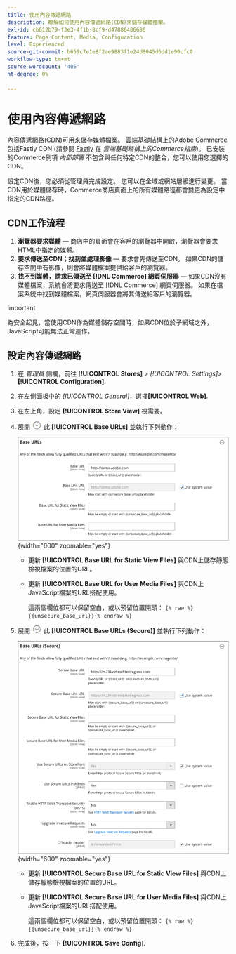 ```yaml
---
title: 使用內容傳遞網路
description: 瞭解如何使用內容傳遞網路(CDN)來儲存媒體檔案。
exl-id: cb612b79-f3e3-4f1b-8cf9-d47886486686
feature: Page Content, Media, Configuration
level: Experienced
source-git-commit: b659c7e1e8f2ae9883f1e24d8045d6dd1e90cfc0
workflow-type: tm+mt
source-wordcount: '405'
ht-degree: 0%

---
```


# 使用內容傳遞網路

內容傳遞網路(CDN)可用來儲存媒體檔案。 雲端基礎結構上的Adobe Commerce包括Fastly CDN (請參閱 [Fastly](https://experienceleague.adobe.com/docs/commerce-cloud-service/user-guide/cdn/fastly.html) 在 _雲端基礎結構上的Commerce指南_)。 已安裝的Commerce例項 _內部部署_ 不包含與任何特定CDN的整合，您可以使用您選擇的CDN。

設定CDN後，您必須從管理員完成設定。 您可以在全域或網站層級進行變更。 當CDN用於媒體儲存時，Commerce商店頁面上的所有媒體路徑都會變更為設定中指定的CDN路徑。

## CDN工作流程

1. **瀏覽器要求媒體**  — 商店中的頁面會在客戶的瀏覽器中開啟，瀏覽器會要求HTML中指定的媒體。
1. **要求傳送至CDN；找到並處理影像**  — 要求會先傳送至CDN。 如果CDN的儲存空間中有影像，則會將媒體檔案提供給客戶的瀏覽器。
1. **找不到媒體，請求已傳送至 [!DNL Commerce] 網頁伺服器**  — 如果CDN沒有媒體檔案，系統會將要求傳送至 [!DNL Commerce] 網頁伺服器。 如果在檔案系統中找到媒體檔案，網頁伺服器會將其傳送給客戶的瀏覽器。

>[!IMPORTANT]
>
>為安全起見，當使用CDN作為媒體儲存空間時，如果CDN位於子網域之外，JavaScript可能無法正常運作。

## 設定內容傳遞網路

1. 在 _管理員_ 側欄，前往 **[!UICONTROL Stores]** > _[!UICONTROL Settings]_>**[!UICONTROL Configuration]**.

1. 在左側面板中的 _[!UICONTROL General]_，選擇&#x200B;**[!UICONTROL Web]**.

1. 在左上角，設定 **[!UICONTROL Store View]** 視需要。

1. 展開 ![展開選擇器](../assets/icon-display-expand.png) 此 **[!UICONTROL Base URLs]** 並執行下列動作：

   ![一般設定 — 網頁基底URL](./assets/web-base-urls.png){width="600" zoomable="yes"}

   - 更新 **[!UICONTROL Base URL for Static View Files]** 與CDN上儲存靜態檢視檔案的位置的URL。

   - 更新 **[!UICONTROL Base URL for User Media Files]** 與CDN上JavaScript檔案的URL搭配使用。

     這兩個欄位都可以保留空白，或以預留位置開頭： `{% raw %}{{unsecure_base_url}}{% endraw %}`

1. 展開 ![展開選擇器](../assets/icon-display-expand.png) 此 **[!UICONTROL Base URLs (Secure)]** 並執行下列動作：

   ![一般設定 — 網頁基底URL （安全）](./assets/web-base-urls-secure.png){width="600" zoomable="yes"}

   - 更新 **[!UICONTROL Secure Base URL for Static View Files]** 與CDN上儲存靜態檢視檔案的位置的URL。

   - 更新 **[!UICONTROL Secure Base URL for User Media Files]** 與CDN上JavaScript檔案的URL搭配使用。

     這兩個欄位都可以保留空白，或以預留位置開頭： `{% raw %}{{unsecure_base_url}}{% endraw %}`

1. 完成後，按一下 **[!UICONTROL Save Config]**.
